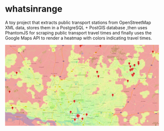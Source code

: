 # whatsinrange
A toy project that extracts public transport stations from OpenStreetMap XML data, stores them in a PostgreSQL + PostGIS database ,then uses PhantomJS for scraping public transport travel times and finally uses the Google Maps API to render a heatmap with colors indicating travel times.

![screenshot](https://github.com/toby1984/whatsinrange/blob/master/screenshot.png?raw=true)
